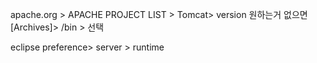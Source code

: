 
apache.org > APACHE PROJECT LIST > Tomcat> version 원하는거 없으면 [Archives]> /bin > 선택

eclipse 
preference> server > runtime 

